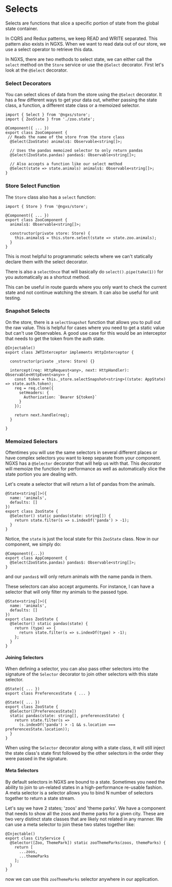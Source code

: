 # Selects
Selects are functions that slice a specific portion of state from the global state container.

In CQRS and Redux patterns, we keep READ and WRITE separated. This pattern also exists in NGXS.
When we want to read data out of our store, we use a select operator to retrieve this data.

In NGXS, there are two methods to select state, we can either call the `select` method on the
`Store` service or use the `@Select` decorator. First let's look at the `@Select` decorator.

### Select Decorators
You can select slices of data from the store using the `@Select` decorator. It has a few
different ways to get your data out, whether passing the state class, a function, a different state class
or a memoized selector.

```TS
import { Select } from '@ngxs/store';
import { ZooState } from './zoo.state';

@Component({ ... })
export class ZooComponent {
 // Reads the name of the store from the store class
  @Select(ZooState) animals$: Observable<string[]>;

  // Uses the pandas memoized selector to only return pandas
  @Select(ZooState.pandas) pandas$: Observable<string[]>;

  // Also accepts a function like our select method
  @Select(state => state.animals) animals$: Observable<string[]>;
}
```

### Store Select Function
The `Store` class also has a `select` function:

```TS
import { Store } from '@ngxs/store';

@Component({ ... })
export class ZooComponent {
  animals$: Observable<string[]>;
  
  constructor(private store: Store) {
    this.animals$ = this.store.select(state => state.zoo.animals);
  }
}
```

This is most helpful to programmatic selects where we can't statically
declare them with the select decorator.

There is also a `selectOnce` that will basically do `select().pipe(take(1))` for
you automatically as a shortcut method.

This can be useful in route guards where you only want to check the current state and not continue
watching the stream. It can also be useful for unit testing.

### Snapshot Selects
On the store, there is a `selectSnapshot` function that allows you to pull out the
raw value. This is helpful for cases where you need to get a static value but can't
use Observables. A good use case for this would be an interceptor that needs to get
the token from the auth state.

```TS
@Injectable()
export class JWTInterceptor implements HttpInterceptor {

  constructor(private _store: Store) {}

  intercept(req: HttpRequest<any>, next: HttpHandler): Observable<HttpEvent<any>> {
    const token = this._store.selectSnapshot<string>((state: AppState) => state.auth.token);
    req = req.clone({
      setHeaders: {
        Authorization: `Bearer ${token}`
      }
    });

    return next.handle(req);
  }

}
```

### Memoized Selectors
Oftentimes you will use the same selectors in several different places
or have complex selectors you want to keep separate from your component.
NGXS has a `@Selector` decorator that will help us with that. This decorator
will memoize the function for performance as well as automatically slice
the state portion you are dealing with.

Let's create a selector that will return a list of pandas from the animals.

```TS
@State<string[]>({
  name: 'animals',
  defaults: []
})
export class ZooState {
  @Selector() static pandas(state: string[]) {
    return state.filter(s => s.indexOf('panda') > -1);
  }
}
```

Notice, the `state` is just the local state for this `ZooState` class. Now in our component,
we simply do:

```TS
@Component({...})
export class AppComponent {
  @Select(ZooState.pandas) pandas$: Observable<string[]>;
}
```

and our `pandas$` will only return animals with the name panda in them.

These selectors can also accept arguments. For instance, I can have a selector
that will only filter my animals to the passed type.

```TS
@State<string[]>({
  name: 'animals',
  defaults: []
})
export class ZooState {
  @Selector() static pandas(state) {
    return (type) => {
      return state.filter(s => s.indexOf(type) > -1);
    };
  }
}
```

#### Joining Selectors
When defining a selector, you can also pass other selectors into the signature
of the `Selector` decorator to join other selectors with this state selector.

```TS
@State({ ... })
export class PreferencesState { ... }

@State({ ... })
export class ZooState {
  @Selector([PreferencesState])
  static pandas(state: string[], preferencesState) {
    return state.filter(s =>
      (s.indexOf('panda') > -1 && s.location === preferencesState.location));
  }
}
```

When using the `Selector` decorator along with a state class, it will still
inject the state class's state first followed by the other selectors in the order
they were passed in the signature.


#### Meta Selectors
By default selectors in NGXS are bound to a state. Sometimes you need the ability
to join to un-related states in a high-performance re-usable fashion. A meta selector
is a selector allows you to bind N number of selectors together to return a state
stream.

Let's say we have 2 states; 'zoos' and 'theme parks'. We have a component that needs
to show all the zoos and theme parks for a given city. These are two very distinct
state classes that are likely not related in any manner. We can use a meta selector
to join these two states together like:

```TS
@Injectable()
export class CityService {
  @Selector([Zoo, ThemePark]) static zooThemeParks(zoos, themeParks) {
    return [
      ...zoos,
      ...themeParks
    ];
  }
}
```

now we can use this `zooThemeParks` selector anywhere in our application.
